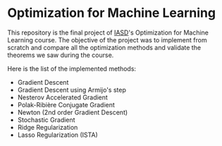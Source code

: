 # Optimization for Machine Learning
This repository is the final project of [IASD](https://www.lamsade.dauphine.fr/wp/iasd/)'s Optimization for Machine Learning course. The objective of the project was to implement from scratch and compare all the optimization methods and validate the theorems we saw during the course. 

Here is the list of the implemented methods: 
- Gradient Descent
- Gradient Descent using Armijo's step
- Nesterov Accelerated Gradient
- Polak-Ribière Conjugate Gradient
- Newton (2nd order Gradient Descent)
- Stochastic Gradient
- Ridge Regularization
- Lasso Regularization (ISTA)
